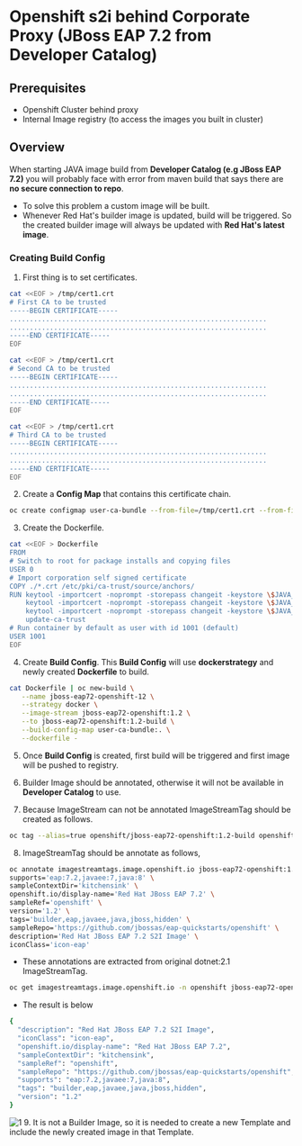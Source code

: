 # Openshift s2i behind Corporate Proxy (JBoss EAP 7.2 from Developer Catalog)

## Prerequisites
- Openshift Cluster behind proxy
- Internal Image registry (to access the images you built in cluster)

## Overview
When starting JAVA image build from **Developer Catalog (e.g JBoss EAP 7.2)** you will probably face with error from maven build that says there are **no secure connection to repo**. 

- To solve this problem a custom image will be built. 
- Whenever Red Hat's builder image is updated, build will be triggered. So the created builder image will always be updated  with **Red Hat's latest image**.

### Creating Build Config
1. First thing is to set certificates.
```bash
cat <<EOF > /tmp/cert1.crt
# First CA to be trusted
-----BEGIN CERTIFICATE-----
................................................................
................................................................
-----END CERTIFICATE-----
EOF

cat <<EOF > /tmp/cert1.crt
# Second CA to be trusted
-----BEGIN CERTIFICATE-----
................................................................
................................................................
-----END CERTIFICATE-----
EOF

cat <<EOF > /tmp/cert1.crt
# Third CA to be trusted
-----BEGIN CERTIFICATE-----
................................................................
................................................................
-----END CERTIFICATE-----
EOF
```
2. Create a **Config Map** that contains this certificate chain.
```bash
oc create configmap user-ca-bundle --from-file=/tmp/cert1.crt --from-file=/tmp/cert2.crt --from-file=/tmp/cert3.crt
```
3. Create the Dockerfile.
```bash
cat <<EOF > Dockerfile
FROM
# Switch to root for package installs and copying files
USER 0
# Import corporation self signed certificate
COPY ./*.crt /etc/pki/ca-trust/source/anchors/
RUN keytool -importcert -noprompt -storepass changeit -keystore \$JAVA_HOME/jre/lib/security/cacerts -file /etc/pki/ca-trust/source/anchors/cert1.crt -alias cert1 && \\
    keytool -importcert -noprompt -storepass changeit -keystore \$JAVA_HOME/jre/lib/security/cacerts -file /etc/pki/ca-trust/source/anchors/cert2.crt -alias cert2 && \\
    keytool -importcert -noprompt -storepass changeit -keystore \$JAVA_HOME/jre/lib/security/cacerts -file /etc/pki/ca-trust/source/anchors/cert3.crt -alias cert3 && \\
    update-ca-trust
# Run container by default as user with id 1001 (default)
USER 1001
EOF
```

4. Create **Build Config**. This **Build Config** will use **dockerstrategy** and newly created **Dockerfile** to build.

```bash
cat Dockerfile | oc new-build \
   --name jboss-eap72-openshift-12 \
   --strategy docker \
   --image-stream jboss-eap72-openshift:1.2 \
   --to jboss-eap72-openshift:1.2-build \
   --build-config-map user-ca-bundle:. \
   --dockerfile -
```
5. Once **Build Config** is created, first build will be triggered and first image will be pushed to registry.

6. Builder Image should be annotated, otherwise it will not be available in **Developer Catalog** to use. 

7. Because ImageStream can not be annotated ImageStreamTag should be created as follows.

```bash
oc tag --alias=true openshift/jboss-eap72-openshift:1.2-build openshift/jboss-eap72-openshift:1.2-custom
````
 8. ImageStreamTag should be annotate as follows,
```bash
oc annotate imagestreamtags.image.openshift.io jboss-eap72-openshift:1.2-custom \
supports='eap:7.2,javaee:7,java:8' \
sampleContextDir='kitchensink' \
openshift.io/display-name='Red Hat JBoss EAP 7.2' \
sampleRef='openshift' \
version='1.2' \
tags='builder,eap,javaee,java,jboss,hidden' \
sampleRepo='https://github.com/jbossas/eap-quickstarts/openshift' \
description='Red Hat JBoss EAP 7.2 S2I Image' \
iconClass='icon-eap'
```
- These annotations are extracted from original dotnet:2.1 ImageStreamTag.
```bash
oc get imagestreamtags.image.openshift.io -n openshift jboss-eap72-openshift:1.2 -o json | jq '.metadata.annotations'
```
- The result is below
```bash
{
  "description": "Red Hat JBoss EAP 7.2 S2I Image",
  "iconClass": "icon-eap",
  "openshift.io/display-name": "Red Hat JBoss EAP 7.2",
  "sampleContextDir": "kitchensink",
  "sampleRef": "openshift",
  "sampleRepo": "https://github.com/jbossas/eap-quickstarts/openshift",
  "supports": "eap:7.2,javaee:7,java:8",
  "tags": "builder,eap,javaee,java,jboss,hidden",
  "version": "1.2"
}
```
![1](https://user-images.githubusercontent.com/59168275/94281082-da1faa00-ff56-11ea-8a77-412ca48634b0.png)
9. It is not a Builder Image, so it is needed to create a new Template and include the newly created image in that Template.
